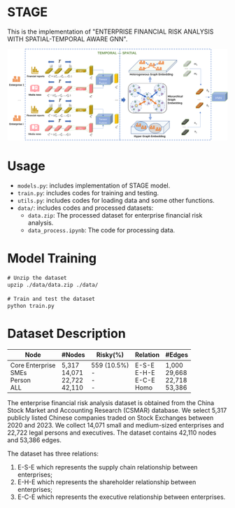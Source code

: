 # STAGE

This is the implementation of "ENTERPRISE FINANCIAL RISK ANALYSIS WITH SPATIAL-TEMPORAL AWARE GNN".

![model](./model.png)

# Usage

- ```models.py```: includes implementation of STAGE model.
- ```train.py```: includes codes for training and testing.
- ```utils.py```: includes codes for loading data and some other functions.
- ```data/```: includes codes and processed datasets:
  - ```data.zip```: The processed dataset for enterprise financial risk analysis.
  - ```data_process.ipynb```: The code for processing data.

# Model Training

```
# Unzip the dataset
upzip ./data/data.zip ./data/

# Train and test the dataset
python train.py
```

# Dataset Description

| Node                                           | \#Nodes                                   | Risky(%)                           | Relation                              | \#Edges                                   |
| ---------------------------------------------- | ----------------------------------------- | ---------------------------------- | ------------------------------------- | ----------------------------------------- |
| Core Enterprise<br />SMEs<br />Person<br />ALL | 5,317<br />14,071<br />22,722<br />42,110 | 559 (10.5\%) <br />-<br />-<br />- | E-S-E<br />E-H-E<br />E-C-E<br />Homo | 1,000<br />29,668<br />22,718<br />53,386 |

The enterprise financial risk analysis dataset is obtained from the China Stock Market and Accounting Research (CSMAR) database. We select 5,317 publicly listed Chinese companies traded on Stock Exchanges between 2020 and 2023. We collect 14,071 small and medium-sized enterprises and 22,722 legal persons and executives. The dataset contains 42,110 nodes and 53,386 edges. 

The dataset has three relations: 

1) E-S-E which represents the supply chain relationship between enterprises;
2) E-H-E which represents the shareholder relationship between enterprises;
3) E-C-E which represents the executive relationship between enterprises. 
